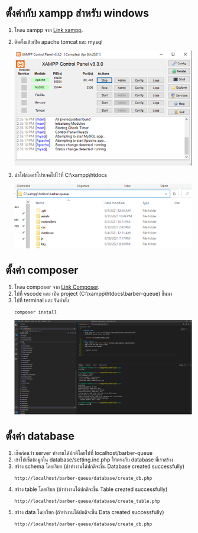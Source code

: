 
# ตั้งค่ากับ xampp สำหรับ windows
1. โหลด xampp จาก  [Link xampp](https://www.apachefriends.org/index.html).
2. ติดตั้งแล้วเปิด apache tomcat และ mysql

    ![config_1](/readme/config_1.png)

3. นำโฟลเดอร์โปรเจคไปไว้ที่ C:\xampp\htdocs

    ![config_1](/readme/config_3.png)

# ตั้งค่า composer
1. โหลด composer จาก  [Link Composer](https://getcomposer.org/download/).
2. ไปที่ vscode และ เปิด project (C:\xampp\htdocs\barber-queue) ขึ้นมา
3. ไปที่ terminal และ รันคำสั่ง
    ```
    composer install
    ```
    ![config_2](/readme/config_2.png)

# ตั้งค่า database
1. เช็คก่อนว่า server ทำงานได้ปกติโดยไปที่ localhost/barber-queue
2. เข้าไปเซ็ตข้อมูลใน database/setting.inc.php ให้ตรงกับ database ที่เราสร้าง
3. สร้าง schema โดยเรียก (ถ้าทำงานได้ปกติจะขึ้น Database created successfully)
    ```
    http://localhost/barber-queue/database/create_db.php
    ```
4. สร้าง table โดยเรียก (ถ้าทำงานได้ปกติจะขึ้น Table created successfully)
    ```
    http://localhost/barber-queue/database/create_table.php
    ```
5. สร้าง data โดยเรียก (ถ้าทำงานได้ปกติจะขึ้น Data created successfully)
    ```
    http://localhost/barber-queue/database/create_db.php
    ```